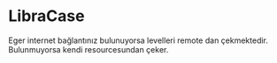 # LibraCase

Eger internet bağlantınız bulunuyorsa levelleri remote dan çekmektedir. Bulunmuyorsa kendi resourcesundan çeker.
